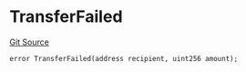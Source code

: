 # TransferFailed
[Git Source](https://github.com/Taraxa-project/bridge/blob/e4d318b451d9170f9f2dde80fe4263043786ba03/src/errors/ConnectorErrors.sol)


```solidity
error TransferFailed(address recipient, uint256 amount);
```

